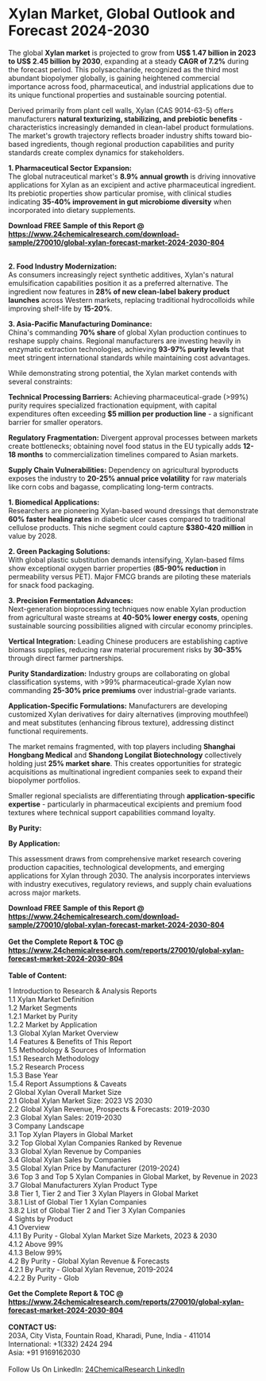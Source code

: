<h1>Xylan Market, Global Outlook and Forecast 2024-2030</h1><p>The global <strong>Xylan market</strong> is projected to grow from <strong>US$ 1.47 billion in 2023 to US$ 2.45 billion by 2030</strong>, expanding at a steady <strong>CAGR of 7.2%</strong> during the forecast period. This polysaccharide, recognized as the third most abundant biopolymer globally, is gaining heightened commercial importance across food, pharmaceutical, and industrial applications due to its unique functional properties and sustainable sourcing potential.</p><p>Derived primarily from plant cell walls, Xylan (CAS 9014-63-5) offers manufacturers <strong>natural texturizing, stabilizing, and prebiotic benefits</strong> - characteristics increasingly demanded in clean-label product formulations. The market's growth trajectory reflects broader industry shifts toward bio-based ingredients, though regional production capabilities and purity standards create complex dynamics for stakeholders.</p><p><strong>1. Pharmaceutical Sector Expansion:</strong><br>
The global nutraceutical market's <strong>8.9% annual growth</strong> is driving innovative applications for Xylan as an excipient and active pharmaceutical ingredient. Its prebiotic properties show particular promise, with clinical studies indicating <strong>35-40% improvement in gut microbiome diversity</strong> when incorporated into dietary supplements.</p><div><b>Download FREE Sample of this Report @ 
            <a href="https://www.24chemicalresearch.com/download-sample/270010/global-xylan-forecast-market-2024-2030-804">
            https://www.24chemicalresearch.com/download-sample/270010/global-xylan-forecast-market-2024-2030-804</a></b></div><br><p><strong>2. Food Industry Modernization:</strong><br>
As consumers increasingly reject synthetic additives, Xylan's natural emulsification capabilities position it as a preferred alternative. The ingredient now features in <strong>28% of new clean-label bakery product launches</strong> across Western markets, replacing traditional hydrocolloids while improving shelf-life by <strong>15-20%</strong>.</p><p><strong>3. Asia-Pacific Manufacturing Dominance:</strong><br>
China's commanding <strong>70% share</strong> of global Xylan production continues to reshape supply chains. Regional manufacturers are investing heavily in enzymatic extraction technologies, achieving <strong>93-97% purity levels</strong> that meet stringent international standards while maintaining cost advantages.</p><p>While demonstrating strong potential, the Xylan market contends with several constraints:</p><p><strong>Technical Processing Barriers:</strong> Achieving pharmaceutical-grade (&gt;99%) purity requires specialized fractionation equipment, with capital expenditures often exceeding <strong>$5 million per production line</strong> - a significant barrier for smaller operators.</p><p><strong>Regulatory Fragmentation:</strong> Divergent approval processes between markets create bottlenecks; obtaining novel food status in the EU typically adds <strong>12-18 months</strong> to commercialization timelines compared to Asian markets.</p><p><strong>Supply Chain Vulnerabilities:</strong> Dependency on agricultural byproducts exposes the industry to <strong>20-25% annual price volatility</strong> for raw materials like corn cobs and bagasse, complicating long-term contracts.</p><p><strong>1. Biomedical Applications:</strong><br>
Researchers are pioneering Xylan-based wound dressings that demonstrate <strong>60% faster healing rates</strong> in diabetic ulcer cases compared to traditional cellulose products. This niche segment could capture <strong>$380-420 million</strong> in value by 2028.</p><p><strong>2. Green Packaging Solutions:</strong><br>
With global plastic substitution demands intensifying, Xylan-based films show exceptional oxygen barrier properties (<strong>85-90% reduction</strong> in permeability versus PET). Major FMCG brands are piloting these materials for snack food packaging.</p><p><strong>3. Precision Fermentation Advances:</strong><br>
Next-generation bioprocessing techniques now enable Xylan production from agricultural waste streams at <strong>40-50% lower energy costs</strong>, opening sustainable sourcing possibilities aligned with circular economy principles.</p><p><strong>Vertical Integration:</strong> Leading Chinese producers are establishing captive biomass supplies, reducing raw material procurement risks by <strong>30-35%</strong> through direct farmer partnerships.</p><p><strong>Purity Standardization:</strong> Industry groups are collaborating on global classification systems, with &gt;99% pharmaceutical-grade Xylan now commanding <strong>25-30% price premiums</strong> over industrial-grade variants.</p><p><strong>Application-Specific Formulations:</strong> Manufacturers are developing customized Xylan derivatives for dairy alternatives (improving mouthfeel) and meat substitutes (enhancing fibrous texture), addressing distinct functional requirements.</p><p>The market remains fragmented, with top players including <strong>Shanghai Hongbang Medical</strong> and <strong>Shandong Longilat Biotechnology</strong> collectively holding just <strong>25% market share</strong>. This creates opportunities for strategic acquisitions as multinational ingredient companies seek to expand their biopolymer portfolios.</p><p>Smaller regional specialists are differentiating through <strong>application-specific expertise</strong> - particularly in pharmaceutical excipients and premium food textures where technical support capabilities command loyalty.</p><p><strong>By Purity:</strong></p><p><strong>By Application:</strong></p><p>This assessment draws from comprehensive market research covering production capacities, technological developments, and emerging applications for Xylan through 2030. The analysis incorporates interviews with industry executives, regulatory reviews, and supply chain evaluations across major markets.</p><div><b>Download FREE Sample of this Report @ 
            <a href="https://www.24chemicalresearch.com/download-sample/270010/global-xylan-forecast-market-2024-2030-804">
            https://www.24chemicalresearch.com/download-sample/270010/global-xylan-forecast-market-2024-2030-804</a></b></div><br><div><b>Get the Complete Report & TOC @ 
            <a href="https://www.24chemicalresearch.com/reports/270010/global-xylan-forecast-market-2024-2030-804">
            https://www.24chemicalresearch.com/reports/270010/global-xylan-forecast-market-2024-2030-804</a></b></div><br>
            <b>Table of Content:</b><p>1 Introduction to Research & Analysis Reports<br />
    1.1 Xylan Market Definition<br />
    1.2 Market Segments<br />
        1.2.1 Market by Purity<br />
        1.2.2 Market by Application<br />
    1.3 Global Xylan Market Overview<br />
    1.4 Features & Benefits of This Report<br />
    1.5 Methodology & Sources of Information<br />
        1.5.1 Research Methodology<br />
        1.5.2 Research Process<br />
        1.5.3 Base Year<br />
        1.5.4 Report Assumptions & Caveats<br />
2 Global Xylan Overall Market Size<br />
    2.1 Global Xylan Market Size: 2023 VS 2030<br />
    2.2 Global Xylan Revenue, Prospects & Forecasts: 2019-2030<br />
    2.3 Global Xylan Sales: 2019-2030<br />
3 Company Landscape<br />
    3.1 Top Xylan Players in Global Market<br />
    3.2 Top Global Xylan Companies Ranked by Revenue<br />
    3.3 Global Xylan Revenue by Companies<br />
    3.4 Global Xylan Sales by Companies<br />
    3.5 Global Xylan Price by Manufacturer (2019-2024)<br />
    3.6 Top 3 and Top 5 Xylan Companies in Global Market, by Revenue in 2023<br />
    3.7 Global Manufacturers Xylan Product Type<br />
    3.8 Tier 1, Tier 2 and Tier 3 Xylan Players in Global Market<br />
        3.8.1 List of Global Tier 1 Xylan Companies<br />
        3.8.2 List of Global Tier 2 and Tier 3 Xylan Companies<br />
4 Sights by Product<br />
    4.1 Overview<br />
        4.1.1 By Purity - Global Xylan Market Size Markets, 2023 & 2030<br />
        4.1.2 Above 99%<br />
        4.1.3 Below 99%<br />
    4.2 By Purity - Global Xylan Revenue & Forecasts<br />
        4.2.1 By Purity - Global Xylan Revenue, 2019-2024<br />
        4.2.2 By Purity - Glob</p><div><b>Get the Complete Report & TOC @ 
            <a href="https://www.24chemicalresearch.com/reports/270010/global-xylan-forecast-market-2024-2030-804">
            https://www.24chemicalresearch.com/reports/270010/global-xylan-forecast-market-2024-2030-804</a></b></div><br><b>CONTACT US:</b><br>
            203A, City Vista, Fountain Road, Kharadi, Pune, India - 411014<br>
            International: +1(332) 2424 294<br>
            Asia: +91 9169162030 <br><br>
            Follow Us On LinkedIn: <a href="https://www.linkedin.com/company/24chemicalresearch/">24ChemicalResearch LinkedIn</a>